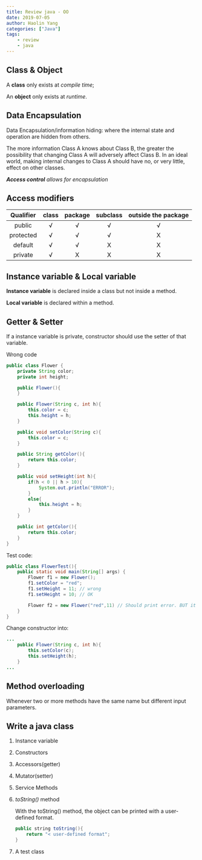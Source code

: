 ```yaml
---
title: Review java - OO
date: 2019-07-05
author: Haolin Yang
categories: ["Java"]
tags:
    - review
    - java
---
```


## Class & Object

A **class** only exists at _compile time_;

An **object** only exists at _runtime_.

## Data Encapsulation

Data Encapsulation/information hiding: where the internal state and operation are hidden from others.

The more information Class A knows about Class B, the greater the possibility that changing Class A will adversely affect Class B. In an ideal world, making internal changes to Class A should have no, or very little, effect on other classes.

_**Access control** allows for encapsulation_

## Access modifiers

| Qualifier |  class  | package | subclass | outside the package |
| :-------: | :-----: | :-----: | :------: | :-----------------: |
|  public   | &radic; | &radic; | &radic;  |       &radic;       |
| protected | &radic; | &radic; | &radic;  |          X          |
|  default  | &radic; | &radic; |    X     |          X          |
|  private  | &radic; |    X    |    X     |          X          |

## Instance variable & Local variable

**Instance variable** is declared inside a class but not inside a method.

**Local variable** is declared within a method.

## Getter & Setter

If a instance variable is private, constructor should use the setter of that variable.

Wrong code

```java
public class Flower {
    private String color;
    private int height;

    public Flower(){
    }

    public Flower(String c, int h){
        this.color = c;
        this.height = h;
    }

    public void setColor(String c){
        this.color = c;
    }

    public String getColor(){
        return this.color;
    }

    public void setHeight(int h){
        if(h < 0 || h > 10){
            System.out.println("ERROR");
        }
        else{
            this.height = h;
        }
    }

    public int getColor(){
        return this.color;
    }
}
```

Test code:

```java
public class FlowerTest(){
    public static void main(String[] args) {
        Flower f1 = new Flower();
        f1.setColor = "red";
        f1.setHeight = 11; // wrong
        f1.setHeight = 10; // OK

        Flower f2 = new Flower("red",11) // Should print error. BUT it pass.
    }
}
```

Change constructor into:

```java
...
    public Flower(String c, int h){
        this.setColor(c);
        this.setHeight(h);
    }
...
```

## Method overloading

Whenever two or more methods have the same name but different input parameters.

## Write a java class

1. Instance variable
2. Constructors
3. Accessors(getter)
4. Mutator(setter)
5. Service Methods
6. _toString()_ method

    With the toString() method, the object can be printed with a user-defined format.

    ```java
    public string toString(){
        return "< user-defined format";
    }
    ```

7. A test class
